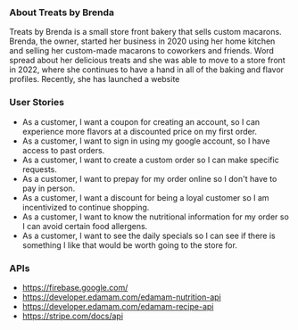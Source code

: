### About Treats by Brenda
Treats by Brenda is a small store front bakery that sells custom macarons. Brenda, the owner, started her business in 2020 using her home kitchen and selling her custom-made macarons to coworkers and friends. Word spread about her delicious treats and she was able to move to a store front in 2022, where she continues to have a hand in all of the baking and flavor profiles. Recently, she has launched a website

### User Stories
- As a customer, I want a coupon for creating an account, so I can experience more flavors at a discounted price on my first order.
- As a customer, I want to sign in using my google account, so I have access to past orders.
- As a customer, I want to create a custom order so I can make specific requests.
- As a customer, I want to prepay for my order online so I don't have to pay in person.
- As a customer, I want a discount for being a loyal customer so I am incentivized to continue shopping.
- As a customer, I want to know the nutritional information for my order so I can avoid certain food allergens.
- As a customer, I want to see the daily specials so I can see if there is something I like that would be worth going to the store for.

### APIs
- https://firebase.google.com/
- https://developer.edamam.com/edamam-nutrition-api
- https://developer.edamam.com/edamam-recipe-api
- https://stripe.com/docs/api